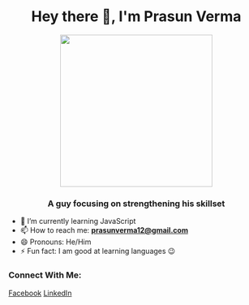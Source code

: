 
<h1 align="center"> Hey there 👋, I'm Prasun Verma </h1>
<div align="center">
  <img src="https://user-images.githubusercontent.com/47386692/168473194-765ed31d-65a8-4ee0-b6e6-b70ea2f80db1.png" style= "width:300px;height:300px;border:50%; object-fit:contain"/>
</div>
<h3 align="center"> A guy focusing on strengthening his skillset </h3>

<!--
**prasium/prasium** is a ✨ _special_ ✨ repository because its `README.md` (this file) appears on your GitHub profile.

Here are some ideas to get you started:

- 🔭 I’m currently working on ...
- 🌱 I’m currently learning ...
- 👯 I’m looking to collaborate on ...
- 🤔 I’m looking for help with ...
- 💬 Ask me about ...
- 📫 How to reach me: ...
- 😄 Pronouns: ...
- ⚡ Fun fact: ...
-->

- 🌱 I’m currently learning JavaScript
- 📫 How to reach me: <strong><a href="mailto:prasunverma12@gmail.com">prasunverma12@gmail.com</a></strong>
- 😄 Pronouns: He/Him
- ⚡ Fun fact: I am good at learning languages 😉

### Connect With Me: 
[Facebook](https://www.facebook.com/prasun.112/)
[LinkedIn](https://www.linkedin.com/in/prasium/)

